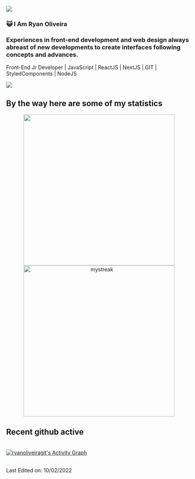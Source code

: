 <div align="left">

[![][logo-url]][repo-url]  

</div>

### :smiley_cat: I Am Ryan Oliveira
### Experiences in front-end development and web design always abreast of new developments to create interfaces following concepts and advances.
Front-End Jr Developer | JavaScript | ReactJS | NextJS | GIT | StyledComponents | NodeJS

<a href="https://www.youtube.com/watch?v=dQw4w9WgXcQ"><img src="https://user-images.githubusercontent.com/73097560/115834477-dbab4500-a447-11eb-908a-139a6edaec5c.gif"></a>

## By the way here are some of my statistics 
<div align="center">
 <img src="https://github-readme-stats.vercel.app/api?username=ryanoliveiragit&_icons=true&theme=tokyonight" width="410"/>
 <img src="https://github-readme-streak-stats.herokuapp.com/?user=ryanoliveiragit&theme=tokyonight" alt="mystreak" width="410"/>
</div>

  ## Recent github active
  <br/>
   <a href="https://github.com/ryanoliveiragit"><img alt="ryanoliveiragit's Activity Graph" src="https://activity-graph.herokuapp.com/graph?username=ryanoliveiragit&custom_title=ryanoliveiragut's%20Contribution%20Graph&theme=react-dark" /></a>
  <br/>
<br/>


Last Edited on: 10/02/2022

[logo-url]: https://media.discordapp.net/attachments/1017140236528140318/1017989033747550218/ryanvs2.png?width=274&height=73
[repo-url]: https://github.com/saadeghi/daisyui
[banner-url]: https://raw.githubusercontent.com/saadeghi/files/main/daisyui/card-3.png
